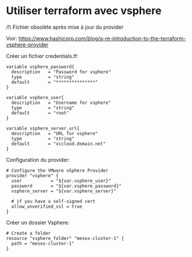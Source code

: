 # Utiliser terraform avec vsphere

/!\ Fichier obsolète après mise à jour du provider

Voir: https://www.hashicorp.com/blog/a-re-introduction-to-the-terraform-vsphere-provider

Créer un fichier credentials.tf:


    variable vsphere_password{
      description   = "Password for vsphere"
      type          = "string"
      default       = "***************"
    }
    
    variable vsphere_user{
      description   = "Username for vsphere"
      type          = "string"
      default       = "root"
    }
    
    variable vsphere_server_url{
      description   = "URL for vsphere"
      type          = "string"
      default       = "vccloud.domain.net"
    }

Configuration du provider:

    # Configure the VMware vSphere Provider
    provider "vsphere" {
      user           = "${var.vsphere_user}"
      password       = "${var.vsphere_password}"
      vsphere_server = "${var.vsphere_server}"
    
      # if you have a self-signed cert
      allow_unverified_ssl = true
    }

Créer un dossier Vsphere:

    # Create a folder
    resource "vsphere_folder" "mesos-cluster-1" {
      path = "mesos-cluster-1"
    }
